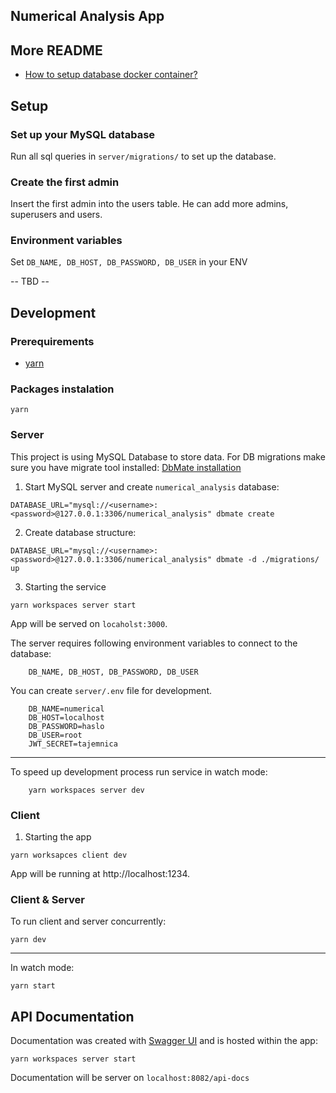 ## Numerical Analysis App

## More README

- [How to setup database docker container?](./database/DOCKER_README)

## Setup

### Set up your MySQL database

Run all sql queries in `server/migrations/` to set up the database.

### Create the first admin

Insert the first admin into the users table. He can add more admins, superusers and users.

### Environment variables

Set `DB_NAME, DB_HOST, DB_PASSWORD, DB_USER` in your ENV

-- TBD --

## Development

### Prerequirements

- [yarn](https://yarnpkg.com/lang/en/docs/install/)

### Packages instalation

```
yarn
```

### Server

This project is using MySQL Database to store data.
For DB migrations make sure you have migrate tool installed:
[DbMate installation](https://dbmate.readthedocs.io/en/latest/)

1. Start MySQL server and create `numerical_analysis` database:

```
DATABASE_URL="mysql://<username>:<password>@127.0.0.1:3306/numerical_analysis" dbmate create
```

2. Create database structure:

```
DATABASE_URL="mysql://<username>:<password>@127.0.0.1:3306/numerical_analysis" dbmate -d ./migrations/ up
```

3. Starting the service

```
yarn workspaces server start
```

App will be served on `locaholst:3000`.

The server requires following environment variables to connect to the database:

```
    DB_NAME, DB_HOST, DB_PASSWORD, DB_USER
```

You can create `server/.env` file for development.

```
    DB_NAME=numerical
    DB_HOST=localhost
    DB_PASSWORD=haslo
    DB_USER=root
    JWT_SECRET=tajemnica
```

---

To speed up development process run service in watch mode:

```
    yarn workspaces server dev
```

### Client

1. Starting the app

```
yarn worksapces client dev
```

App will be running at http://localhost:1234.

### Client & Server

To run client and server concurrently:

```
yarn dev
```

---

In watch mode:

```
yarn start
```

## API Documentation

Documentation was created with [Swagger UI](https://swagger.io/) and is hosted within the app:

```
yarn workspaces server start
```

Documentation will be server on `localhost:8082/api-docs`
